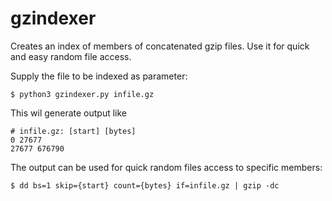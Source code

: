# gzindexer

Creates an index of members of concatenated gzip files. Use it for quick and easy random file access.

Supply the file to be indexed as parameter:
```
$ python3 gzindexer.py infile.gz
```

This wil generate output like
```
# infile.gz: [start] [bytes]
0 27677
27677 676790
```

The output can be used for quick random files access to specific members:
```
$ dd bs=1 skip={start} count={bytes} if=infile.gz | gzip -dc
```
